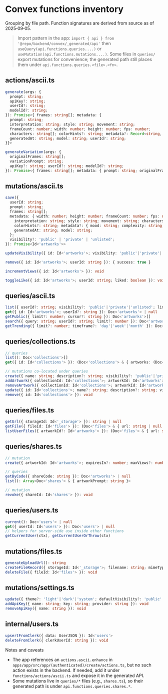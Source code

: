 # Convex functions inventory

Grouping by file path. Function signatures are derived from source as of 2025‑09‑05.

> Import pattern in the app: `import { api } from '@repo/backend/convex/_generated/api'` then `useQuery(api.functions.queries....)` or `useMutation(api.functions.mutations....)`. Some files in `queries/` export mutations for convenience; the generated path still places them under `api.functions.queries.<file>.<fn>`.

## actions/ascii.ts

```ts
generate(args: {
  prompt: string;
  apiKey?: string;
  userId?: string;
  modelId?: string;
}): Promise<{ frames: string[]; metadata: {
  prompt: string;
  interpretation: string; style: string; movement: string;
  frameCount: number; width: number; height: number; fps: number;
  characters: string[]; colorHints?: string; metadata?: Record<string, unknown>;
  generatedAt: string; model: string; userId?: string;
}}>

generateVariation(args: {
  originalFrames: string[];
  variationPrompt: string;
  apiKey?: string; userId?: string; modelId?: string;
}): Promise<{ frames: string[]; metadata: { prompt: string; originalFrameCount: number; generatedAt: string; model: string; userId?: string } }>
```

## mutations/ascii.ts

```ts
save({
  userId: string;
  prompt: string;
  frames: string[];
  metadata: { width: number; height: number; frameCount: number; fps: number;
    interpretation: string; style: string; movement: string; characters: string[];
    colorHints?: string; metadata?: { mood: string; complexity: string; dynamism: string };
    generatedAt: string; model: string;
  };
  visibility?: 'public' | 'private' | 'unlisted';
}): Promise<Id<'artworks'>>

updateVisibility({ id: Id<'artworks'>; visibility: 'public'|'private'|'unlisted' }): { success: true }

remove({ id: Id<'artworks'>; userId: string }): { success: true }

incrementViews({ id: Id<'artworks'> }): void

toggleLike({ id: Id<'artworks'>; userId: string; liked: boolean }): void
```

## queries/ascii.ts

```ts
list({ userId?: string; visibility?: 'public'|'private'|'unlisted'; limit?: number }): Doc<'artworks'>[]
get({ id: Id<'artworks'>; userId?: string }): Doc<'artworks'> | null
getPublic({ limit?: number; cursor?: string }): Doc<'artworks'>[]
search({ query: string; userId?: string; limit?: number }): Doc<'artworks'>[]
getTrending({ limit?: number; timeframe?: 'day'|'week'|'month' }): Doc<'artworks'>[]
```

## queries/collections.ts

```ts
// queries
list(): Doc<'collections'>[]
get({ id: Id<'collections'> }): (Doc<'collections'> & { artworks: (Doc<'artworks'> | null)[] }) | null

// mutations co-located under queries
create({ name: string; description?: string; visibility?: 'public'|'private' }): Id<'collections'>
addArtwork({ collectionId: Id<'collections'>; artworkId: Id<'artworks'> }): void
removeArtwork({ collectionId: Id<'collections'>; artworkId: Id<'artworks'> }): void
update({ id: Id<'collections'>; name?: string; description?: string; visibility?: 'public'|'private' }): void
remove({ id: Id<'collections'> }): void
```

## queries/files.ts

```ts
getUrl({ storageId: Id<'_storage'> }): string | null
getFile({ fileId: Id<'files'> }): (Doc<'files'> & { url: string | null }) | null
listUserFiles({ artworkId?: Id<'artworks'> }): (Doc<'files'> & { url: string | null })[]
```

## queries/shares.ts

```ts
// mutation
create({ artworkId: Id<'artworks'>; expiresIn?: number; maxViews?: number }): { shareId: Id<'shares'>; shareCode: string }

// queries
getByCode({ shareCode: string }): Doc<'artworks'> | null
list(): Array<Doc<'shares'> & { artworkPrompt: string }>

// mutation
revoke({ shareId: Id<'shares'> }): void
```

## queries/users.ts

```ts
current(): Doc<'users'> | null
get({ userId: Id<'users'> }): Doc<'users'> | null
// helpers for server-side use inside other functions
getCurrentUser(ctx), getCurrentUserOrThrow(ctx)
```

## mutations/files.ts

```ts
generateUploadUrl(): string
createFileRecord({ storageId: Id<'_storage'>; filename: string; mimeType: string; size: number; artworkId?: Id<'artworks'> }): Id<'files'>
deleteFile({ fileId: Id<'files'> }): void
```

## mutations/settings.ts

```ts
update({ theme?: 'light'|'dark'|'system'; defaultVisibility?: 'public'|'private'; emailNotifications?: boolean; preferredModel?: string; preferredProvider?: string }): void
addApiKey({ name: string; key: string; provider: string }): void
removeApiKey({ name: string }): void
```

## internal/users.ts

```ts
upsertFromClerk({ data: UserJSON }): Id<'users'>
deleteFromClerk({ clerkUserId: string }): void
```

Notes and caveats
- The app references an `actions.ascii.enhance` in `apps/app/src/app/(authenticated)/create/actions.ts`, but no such action exists in the backend. If needed, add it under `functions/actions/ascii.ts` and expose it in the generated API.
- Some mutations live in `queries/*` files (e.g., `shares.ts`), so their generated path is under `api.functions.queries.shares.*`.
